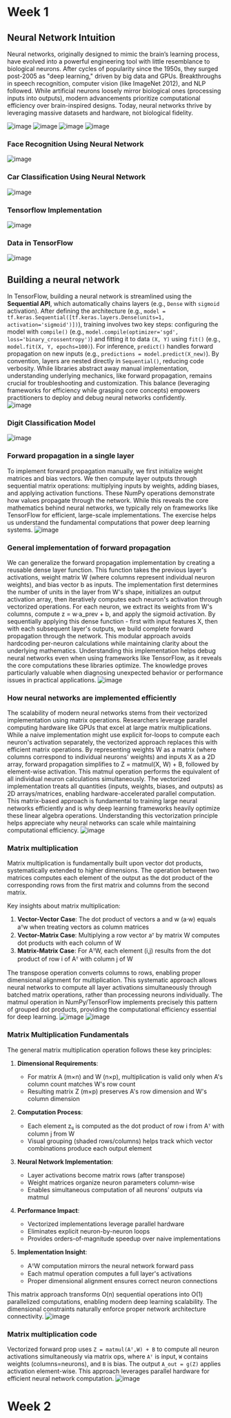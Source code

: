 # Week 1

## Neural Network Intuition

Neural networks, originally designed to mimic the brain’s learning process, have evolved into a powerful engineering tool with little resemblance to biological neurons. After cycles of popularity since the 1950s, they surged post-2005 as "deep learning," driven by big data and GPUs. Breakthroughs in speech recognition, computer vision (like ImageNet 2012), and NLP followed. While artificial neurons loosely mirror biological ones (processing inputs into outputs), modern advancements prioritize computational efficiency over brain-inspired designs. Today, neural networks thrive by leveraging massive datasets and hardware, not biological fidelity.

![image](https://github.com/user-attachments/assets/4bec0064-ba66-4893-993f-bd48f87830ef)
![image](https://github.com/user-attachments/assets/2048a32f-0886-48be-870e-53bef6feacc9)
![image](https://github.com/user-attachments/assets/531a2032-4a74-4ed0-8164-393005343420)
![image](https://github.com/user-attachments/assets/f147401e-0663-4694-a835-e0618ed20d59)
### Face Recognition Using Neural Network
![image](https://github.com/user-attachments/assets/dc3072bc-8723-44d6-9777-32be8ae29470)
### Car Classification Using Neural Network
![image](https://github.com/user-attachments/assets/b24d2aa2-8dc6-4da3-87fa-2d193ac34e9e)
### Tensorflow Implementation
![image](https://github.com/user-attachments/assets/bfde3355-dbf5-481f-801e-7045672d6256)
### Data in TensorFlow
![image](https://github.com/user-attachments/assets/a4f15aff-2598-4368-a6ab-6084c203e5ca)
## Building a neural network
In TensorFlow, building a neural network is streamlined using the **Sequential API**, which automatically chains layers (e.g., `Dense` with `sigmoid` activation). After defining the architecture (e.g., `model = tf.keras.Sequential([tf.keras.layers.Dense(units=1, activation='sigmoid')])`), training involves two key steps: configuring the model with `compile()` (e.g., `model.compile(optimizer='sgd', loss='binary_crossentropy')`) and fitting it to data `(X, Y)` using `fit()` (e.g., `model.fit(X, Y, epochs=100)`). For inference, `predict()` handles forward propagation on new inputs (e.g., `predictions = model.predict(X_new)`). By convention, layers are nested directly in `Sequential()`, reducing code verbosity. While libraries abstract away manual implementation, understanding underlying mechanics, like forward propagation, remains crucial for troubleshooting and customization. This balance (leveraging frameworks for efficiency while grasping core concepts) empowers practitioners to deploy and debug neural networks confidently.  
![image](https://github.com/user-attachments/assets/fa0052d7-29b1-4b58-9a71-16ecb076dc3c)
### Digit Classification Model
![image](https://github.com/user-attachments/assets/32f025c5-9d19-4b52-8183-161911d16bbb)
### Forward propagation in a single layer

To implement forward propagation manually, we first initialize weight matrices and bias vectors. We then compute layer outputs through sequential matrix operations: multiplying inputs by weights, adding biases, and applying activation functions. These NumPy operations demonstrate how values propagate through the network. While this reveals the core mathematics behind neural networks, we typically rely on frameworks like TensorFlow for efficient, large-scale implementations. The exercise helps us understand the fundamental computations that power deep learning systems.
![image](https://github.com/user-attachments/assets/08048491-9489-4abf-b8a1-0d28b3dfaeb7)

### General implementation of forward propagation
We can generalize the forward propagation implementation by creating a reusable dense layer function. This function takes the previous layer's activations, weight matrix W (where columns represent individual neuron weights), and bias vector b as inputs. The implementation first determines the number of units in the layer from W's shape, initializes an output activation array, then iteratively computes each neuron's activation through vectorized operations. For each neuron, we extract its weights from W's columns, compute z = w·a_prev + b, and apply the sigmoid activation. By sequentially applying this dense function - first with input features X, then with each subsequent layer's outputs, we build complete forward propagation through the network. This modular approach avoids hardcoding per-neuron calculations while maintaining clarity about the underlying mathematics. Understanding this implementation helps debug neural networks even when using frameworks like TensorFlow, as it reveals the core computations these libraries optimize. The knowledge proves particularly valuable when diagnosing unexpected behavior or performance issues in practical applications.
![image](https://github.com/user-attachments/assets/d530b87d-09c8-414c-849d-c6aed6813752)
### How neural networks are implemented efficiently

The scalability of modern neural networks stems from their vectorized implementation using matrix operations. Researchers leverage parallel computing hardware like GPUs that excel at large matrix multiplications. While a naive implementation might use explicit for-loops to compute each neuron's activation separately, the vectorized approach replaces this with efficient matrix operations. By representing weights W as a matrix (where columns correspond to individual neurons' weights) and inputs X as a 2D array, forward propagation simplifies to Z = matmul(X, W) + B, followed by element-wise activation. This matmul operation performs the equivalent of all individual neuron calculations simultaneously. The vectorized implementation treats all quantities (inputs, weights, biases, and outputs) as 2D arrays/matrices, enabling hardware-accelerated parallel computation. This matrix-based approach is fundamental to training large neural networks efficiently and is why deep learning frameworks heavily optimize these linear algebra operations. Understanding this vectorization principle helps appreciate why neural networks can scale while maintaining computational efficiency.
![image](https://github.com/user-attachments/assets/d7b7ed75-c86d-4bc9-b82f-56edbcf282ad)

### Matrix multiplication
Matrix multiplication is fundamentally built upon vector dot products, systematically extended to higher dimensions. The operation between two matrices computes each element of the output as the dot product of the corresponding rows from the first matrix and columns from the second matrix. 

Key insights about matrix multiplication:
1. **Vector-Vector Case**: The dot product of vectors a and w (a·w) equals aᵀw when treating vectors as column matrices
2. **Vector-Matrix Case**: Multiplying a row vector aᵀ by matrix W computes dot products with each column of W
3. **Matrix-Matrix Case**: For AᵀW, each element (i,j) results from the dot product of row i of Aᵀ with column j of W

The transpose operation converts columns to rows, enabling proper dimensional alignment for multiplication. This systematic approach allows neural networks to compute all layer activations simultaneously through batched matrix operations, rather than processing neurons individually. The matmul operation in NumPy/TensorFlow implements precisely this pattern of grouped dot products, providing the computational efficiency essential for deep learning.
![image](https://github.com/user-attachments/assets/3ab813dc-a21a-4056-960a-785e844a1594)
![image](https://github.com/user-attachments/assets/ba076ee4-96d1-4d6a-a11c-97c90ad1177b)

### Matrix Multiplication Fundamentals

The general matrix multiplication operation follows these key principles:

1. **Dimensional Requirements**:
   - For matrix A (m×n) and W (n×p), multiplication is valid only when A's column count matches W's row count
   - Resulting matrix Z (m×p) preserves A's row dimension and W's column dimension

2. **Computation Process**:
   - Each element zᵢⱼ is computed as the dot product of row i from Aᵀ with column j from W
   - Visual grouping (shaded rows/columns) helps track which vector combinations produce each output element

3. **Neural Network Implementation**:
   - Layer activations become matrix rows (after transpose)
   - Weight matrices organize neuron parameters column-wise
   - Enables simultaneous computation of all neurons' outputs via matmul

4. **Performance Impact**:
   - Vectorized implementations leverage parallel hardware
   - Eliminates explicit neuron-by-neuron loops
   - Provides orders-of-magnitude speedup over naive implementations

5. **Implementation Insight**:
   - AᵀW computation mirrors the neural network forward pass
   - Each matmul operation computes a full layer's activations
   - Proper dimensional alignment ensures correct neuron connections

This matrix approach transforms O(n) sequential operations into O(1) parallelized computations, enabling modern deep learning scalability. The dimensional constraints naturally enforce proper network architecture connectivity.
![image](https://github.com/user-attachments/assets/9713802c-ad51-495f-83fa-2c435cd50db5)

### Matrix multiplication code
Vectorized forward prop uses `Z = matmul(Aᵀ,W) + B` to compute all neuron activations simultaneously via matrix ops, where `Aᵀ` is input, `W` contains weights (columns=neurons), and `B` is bias. The output `A_out = g(Z)` applies activation element-wise. This approach leverages parallel hardware for efficient neural network computation.
![image](https://github.com/user-attachments/assets/4bd37201-709c-49e6-9fd1-c6e43a67026d)
# Week 2











